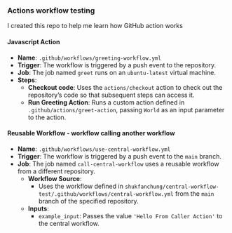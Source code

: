 ### Actions workflow testing

I created this repo to help me learn how GitHub action works

#### Javascript Action
- **Name**: `.github/workflows/greeting-workflow.yml`
- **Trigger**: The workflow is triggered by a push event to the repository.
- **Job**: The job named `greet` runs on an `ubuntu-latest` virtual machine.
- **Steps**:
  - **Checkout code**: Uses the `actions/checkout` action to check out the repository’s code so that subsequent steps can access it.
  - **Run Greeting Action**: Runs a custom action defined in `.github/actions/greet-action`, passing `World` as an input parameter to the action.

#### Reusable Workflow - workflow calling another workflow

- **Name**: `.github/workflows/use-central-workflow.yml`
- **Trigger**: The workflow is triggered by a push event to the `main` branch.
- **Job**: The job named `call-central-workflow` uses a reusable workflow from a different repository.
  - **Workflow Source**: 
    - Uses the workflow defined in `shukfanchung/central-workflow-test/.github/workflows/central-workflow.yml` from the `main` branch of the specified repository. 
  - **Inputs**:
    - `example_input`: Passes the value `'Hello From Caller Action'` to the central workflow.
